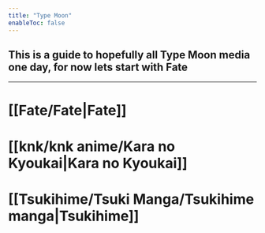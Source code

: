 ```yaml
---
title: "Type Moon"
enableToc: false
---
```


## This is a guide to hopefully all Type Moon media one day, for now lets start with Fate

***

# [[Fate/Fate|Fate]]
# [[knk/knk anime/Kara no Kyoukai|Kara no Kyoukai]]
# [[Tsukihime/Tsuki Manga/Tsukihime manga|Tsukihime]]

